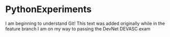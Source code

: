 # PythonExperiments
I am beginning to understand Git!
This text was added originally while in the feature branch
I am on my way to passing the DevNet DEVASC exam
